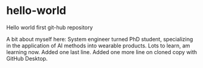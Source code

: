 # hello-world
Hello world first git-hub repository

A bit about myself here:
System engineer turned PhD student, specializing in the application of AI methods into wearable products. Lots to learn, am learning now. 
Added one last line. 
Added one more line on cloned copy with GitHub Desktop.